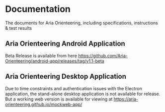# Documentation
The documents for Aria Orienteering, including specifications, instructions &amp; test results


## Aria Orienteering Android Application
Beta Release is available from here https://github.com/Aria-Orienteering/android-app/releases/tag/v1.1-beta

## Aria Orienteering Desktop Application
Due to time constraints and authentication issues with the Electron application, the stand-alone desktop application is not available for release.
But a working web version is available for viewing at https://aria-orienteering.github.io/mockweb-app/
